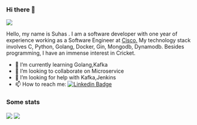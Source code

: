 ### Hi there 👋

<!--
**suhassuhas/suhassuhas** is a ✨ _special_ ✨ repository because its `README.md` (this file) appears on your GitHub profile.

Here are some ideas to get you started:
-->
![](https://komarev.com/ghpvc/?username=suhassuhasP&color=blue)
<!--
[![HitCount](https://hits.dwyl.com/suhassuhas/suhassuhas.svg?style=flat-square)](http://hits.dwyl.com/suhassuhas/suhassuhas)
-->

Hello, my name is Suhas . I am a software developer with one year of experience working as a Software Engineer at [Cisco.](https://www.cisco.com/) My technology stack involves C, Python, Golang, Docker, Gin, Mongodb, Dynamodb. Besides programming, I have an immense interest in Cricket.


- 🌱 I’m currently learning Golang,Kafka
- 👯 I’m looking to collaborate on Microservice
- 🤔 I’m looking for help with Kafka,Jenkins
- 📫 How to reach me: [![Linkedin Badge](https://img.shields.io/badge/-LinkedIn-blue?style=flat-square&logo=Linkedin&logoColor=white&link=https://www.linkedin.com/in/suhas-r-97a508165/)](https://www.linkedin.com/in/suhas-r-97a508165/)

### Some stats 

<!-- <a href="https://github.com/anuraghazra/github-readme-stats"> -->
  <img align="center" src="https://github-readme-stats.vercel.app/api?username=suhassuhas&show_icons=true&theme=dark" />
<!-- </a> -->

<!-- <a href="https://github.com/suhassuhas/suhassuhas"> -->
  <img align="center" src="https://github-readme-stats.vercel.app/api/top-langs/?username=suhassuhas&langs_count=10&layout=compact&theme=dark" />
